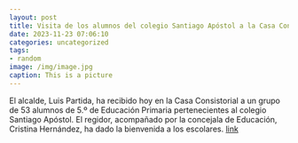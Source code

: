 ```yaml
---
layout: post
title: Visita de los alumnos del colegio Santiago Apóstol a la Casa Consistorial
date: 2023-11-23 07:06:10
categories: uncategorized
tags:
- random
image: /img/image.jpg
caption: This is a picture
---
```

El alcalde, Luis Partida, ha recibido hoy en la Casa Consistorial a un grupo de 53 alumnos de 5.º de Educación Primaria pertenecientes al colegio Santiago Apóstol. El regidor, acompañado por la concejala de Educación, Cristina Hernández, ha dado la bienvenida a los escolares.    [link](https://www.ayto-villacanada.es/noticias/visita-de-los-alumnos-del-colegio-santiago-apostol-a-la-casa-consistorial/)
